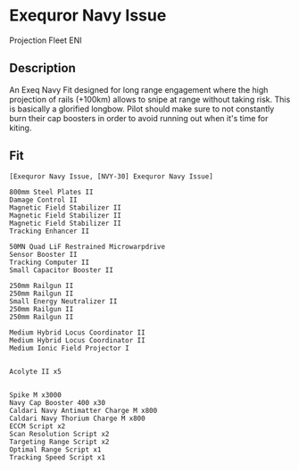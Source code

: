 # Exequror Navy Issue 
Projection Fleet ENI

## Description

An Exeq Navy Fit designed for long range engagement where the high projection of rails (+100km) allows
to snipe at range without taking risk. This is basically a glorified longbow. Pilot should make sure
to not constantly burn their cap boosters in order to avoid running out when it's time for kiting.

## Fit
```
[Exequror Navy Issue, [NVY-30] Exequror Navy Issue]

800mm Steel Plates II
Damage Control II
Magnetic Field Stabilizer II
Magnetic Field Stabilizer II
Magnetic Field Stabilizer II
Tracking Enhancer II

50MN Quad LiF Restrained Microwarpdrive
Sensor Booster II
Tracking Computer II
Small Capacitor Booster II

250mm Railgun II
250mm Railgun II
Small Energy Neutralizer II
250mm Railgun II
250mm Railgun II

Medium Hybrid Locus Coordinator II
Medium Hybrid Locus Coordinator II
Medium Ionic Field Projector I


Acolyte II x5


Spike M x3000
Navy Cap Booster 400 x30
Caldari Navy Antimatter Charge M x800
Caldari Navy Thorium Charge M x800
ECCM Script x2
Scan Resolution Script x2
Targeting Range Script x2
Optimal Range Script x1
Tracking Speed Script x1
```
